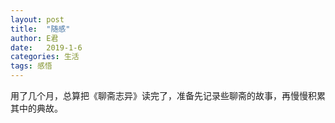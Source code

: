 ```yaml
---
layout: post
title:  "随感"
author: E君
date:   2019-1-6
categories: 生活
tags: 感悟
---
```

用了几个月，总算把《聊斋志异》读完了，准备先记录些聊斋的故事，再慢慢积累其中的典故。

